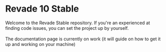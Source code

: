 # Revade 10 Stable
Welcome to the Revade Stable repository. If you're an experienced at finding code issues, you can set the project up by yourself.
<br><br>
The documentation page is currently on work (it will guide on how to get it up and working on your machine)
